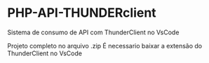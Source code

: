 # PHP-API-THUNDERclient
Sistema de consumo de API com ThunderClient no VsCode

Projeto completo no arquivo .zip
É necessario baixar a extensão do ThunderClient no VsCode 
